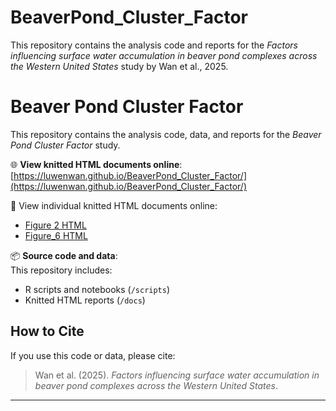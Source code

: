 # BeaverPond_Cluster_Factor

This repository contains the analysis code and reports for the *Factors influencing surface water accumulation in beaver pond complexes across the Western United States* study by Wan et al., 2025.


# Beaver Pond Cluster Factor

This repository contains the analysis code, data, and reports for the *Beaver Pond Cluster Factor* study.

🌐 **View knitted HTML documents online**:  
[https://luwenwan.github.io/BeaverPond_Cluster_Factor/](https://luwenwan.github.io/BeaverPond_Cluster_Factor/)

🔗 View individual knitted HTML documents online:
- [Figure 2 HTML](https://luwenwan.github.io/BeaverPond_Cluster_Factor/Figure_2.html)
- [Figure_6 HTML](https://luwenwan.github.io/BeaverPond_Cluster_Factor/Figure_6.html)

📦 **Source code and data**:  
This repository includes:
- R scripts and notebooks (`/scripts`)
- Knitted HTML reports (`/docs`)

## How to Cite
If you use this code or data, please cite:
> Wan et al. (2025). *Factors influencing surface water accumulation in beaver pond complexes across the Western United States*. 

---

